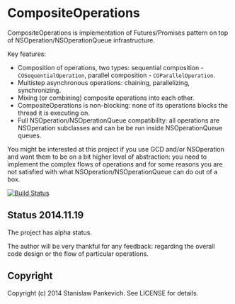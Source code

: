 # CompositeOperations 

CompositeOperations is implementation of Futures/Promises pattern on top of NSOperation/NSOperationQueue infrastructure.

Key features:
 
* Composition of operations, two types: sequential composition - `COSequentialOperation`, parallel composition - `COParallelOperation`. 
* Multistep asynchronous operations: chaining, parallelizing, synchronizing.
* Mixing (or combining) composite operations into each other.
* CompositeOperations is non-blocking: none of its operations blocks the thread it is executing on.
* Full NSOperation/NSOperationQueue compatibility: all operations are NSOperation subclasses and can be be run inside NSOperationQueue queues.

You might be interested at this project if you use GCD and/or NSOperation and want them to be on a bit higher level of abstraction: you need to implement the complex flows of operations and for some reasons you are not satisfied with what NSOperation/NSOperationQueue can do out of a box.

[![Build Status](https://travis-ci.org/stanislaw/CompositeOperations.png?branch=master)](https://travis-ci.org/stanislaw/CompositeOperations)

## Status 2014.11.19

The project has alpha status. 

The author will be very thankful for any feedback: regarding the overall code design or the flow of particular operations.

## Copyright

Copyright (c) 2014 Stanislaw Pankevich. See LICENSE for details.

